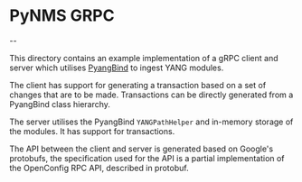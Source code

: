 # PyNMS GRPC
-- 

This directory contains an example implementation of a gRPC client and server which utilises [PyangBind](http://pynms.io/pyangbind) to ingest YANG modules.

The client has support for generating a transaction based on a set of changes that are to be made. Transactions can be directly generated from a PyangBind class hierarchy. 

The server utilises the PyangBind `YANGPathHelper` and in-memory storage of the modules. It has support for transactions.

The API between the client and server is generated based on Google's protobufs, the specification used for the API is a partial implementation of the OpenConfig RPC API, described in protobuf.

